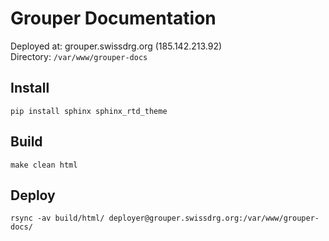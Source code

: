 Grouper Documentation
====================

Deployed at: grouper.swissdrg.org (185.142.213.92)\
Directory: `/var/www/grouper-docs`

## Install
```
pip install sphinx sphinx_rtd_theme
```

## Build

```
make clean html
```

## Deploy

```
rsync -av build/html/ deployer@grouper.swissdrg.org:/var/www/grouper-docs/
```
